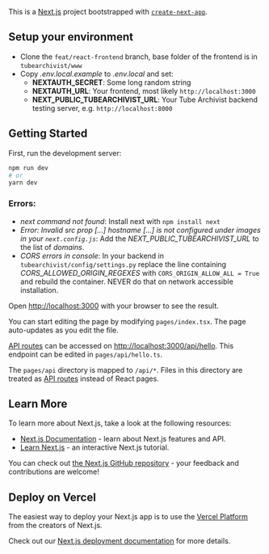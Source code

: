 This is a [Next.js](https://nextjs.org/) project bootstrapped with [`create-next-app`](https://github.com/vercel/next.js/tree/canary/packages/create-next-app).

## Setup your environment
- Clone the `feat/react-frontend` branch, base folder of the frontend is in `tubearchivist/www`
- Copy *.env.local.example* to *.env.local* and set:
  - **NEXTAUTH_SECRET**: Some long random string
  - **NEXTAUTH_URL**: Your frontend, most likely `http://localhost:3000`
  - **NEXT_PUBLIC_TUBEARCHIVIST_URL**: Your Tube Archivist backend testing server, e.g. `http://localhost:8000`

## Getting Started

First, run the development server:

```bash
npm run dev
# or
yarn dev
```

### Errors:
- *next command not found*: Install next with `npm install next`
- *Error: Invalid src prop [...] hostname [...] is not configured under images in your `next.config.js`*: Add the *NEXT_PUBLIC_TUBEARCHIVIST_URL* to the list of *domains*.
- *CORS errors in console*: In your backend in `tubearchivist/config/settings.py` replace the line containing *CORS_ALLOWED_ORIGIN_REGEXES* with `CORS_ORIGIN_ALLOW_ALL = True` and rebuild the container. NEVER do that on network accessible installation.

Open [http://localhost:3000](http://localhost:3000) with your browser to see the result.

You can start editing the page by modifying `pages/index.tsx`. The page auto-updates as you edit the file.

[API routes](https://nextjs.org/docs/api-routes/introduction) can be accessed on [http://localhost:3000/api/hello](http://localhost:3000/api/hello). This endpoint can be edited in `pages/api/hello.ts`.

The `pages/api` directory is mapped to `/api/*`. Files in this directory are treated as [API routes](https://nextjs.org/docs/api-routes/introduction) instead of React pages.

## Learn More

To learn more about Next.js, take a look at the following resources:

- [Next.js Documentation](https://nextjs.org/docs) - learn about Next.js features and API.
- [Learn Next.js](https://nextjs.org/learn) - an interactive Next.js tutorial.

You can check out [the Next.js GitHub repository](https://github.com/vercel/next.js/) - your feedback and contributions are welcome!

## Deploy on Vercel

The easiest way to deploy your Next.js app is to use the [Vercel Platform](https://vercel.com/new?utm_medium=default-template&filter=next.js&utm_source=create-next-app&utm_campaign=create-next-app-readme) from the creators of Next.js.

Check out our [Next.js deployment documentation](https://nextjs.org/docs/deployment) for more details.
